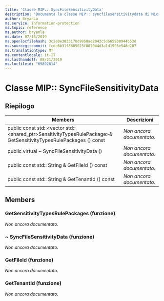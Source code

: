 ```yaml
---
title: 'Classe MIP:: SyncFileSensitivityData'
description: 'Documenta la classe MIP:: syncfilesensitivitydata di Microsoft Information Protection (MIP) SDK.'
author: BryanLa
ms.service: information-protection
ms.topic: reference
ms.author: bryanla
ms.date: 07/16/2019
ms.openlocfilehash: 3c2e0e3033178d99b0ae2043c5d665930944b53d
ms.sourcegitcommit: fcde8b31f8685023f002044d3a1d1903e548d207
ms.translationtype: MT
ms.contentlocale: it-IT
ms.lasthandoff: 08/21/2019
ms.locfileid: "69892614"
---
```

# <a name="class-mipsyncfilesensitivitydata"></a>Classe MIP:: SyncFileSensitivityData 
  
## <a name="summary"></a>Riepilogo
 Members                        | Descrizioni                                
--------------------------------|---------------------------------------------
public const std::\<vector std::\<shared_ptr\>SensitivityTypesRulePackage\>& GetSensitivityTypesRulePackages () const  | _Non ancora documentato._
public virtual ~ SyncFileSensitivityData ()  | _Non ancora documentato._
public const std:: String & GetFileId () const  | _Non ancora documentato._
public const std:: String & GetTenantId () const  | _Non ancora documentato._
  
## <a name="members"></a>Members
  
### <a name="getsensitivitytypesrulepackages-function"></a>GetSensitivityTypesRulePackages (funzione)
_Non ancora documentato._

  
### <a name="syncfilesensitivitydata-function"></a>~ SyncFileSensitivityData (funzione)
_Non ancora documentato._

  
### <a name="getfileid-function"></a>GetFileId (funzione)
_Non ancora documentato._

  
### <a name="gettenantid-function"></a>GetTenantId (funzione)
_Non ancora documentato._
